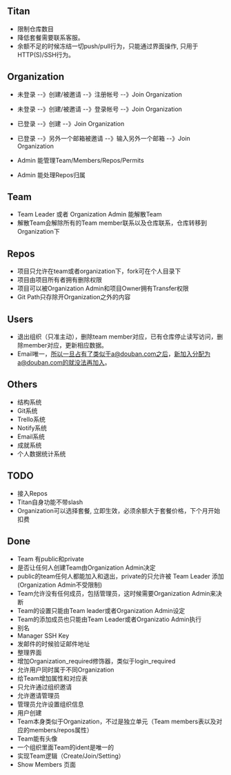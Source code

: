 ## Titan

* 限制仓库数目
* 降低套餐需要联系客服。
* 余额不足的时候冻结一切push/pull行为，只能通过界面操作, 只用于HTTP(S)/SSH行为。

## Organization

* 未登录 --》创建/被邀请 --》注册帐号 --》Join Organization
* 未登录 --》创建/被邀请 --》登录帐号 --》Join Organization
* 已登录 --》创建 --》Join Organization
* 已登录 --》另外一个邮箱被邀请 --》输入另外一个邮箱 --》Join Organization

* Admin 能管理Team/Members/Repos/Permits
* Admin 能处理Repos归属

## Team

* Team Leader 或者 Organization Admin 能解散Team
* 解散Team会解除所有的Team member联系以及仓库联系，仓库转移到Organization下

## Repos

* 项目只允许在team或者organization下，fork可在个人目录下
* 项目由项目所有者拥有删除权限
* 项目可以被Organization Admin和项目Owner拥有Transfer权限
* Git Path只存除开Organization之外的内容

## Users

* 退出组织（只准主动），删除team member对应，已有仓库停止读写访问，删除member对应，更新相应数据。
* Email唯一，所以一旦占有了类似于a@douban.com之后，新加入分配为a@douban.com的就没法再加入。

## Others

* 结构系统
* Git系统
* Trello系统
* Notify系统
* Email系统
* 成就系统
* 个人数据统计系统

## TODO

* 接入Repos
* Titan自身功能不带slash
* Organization可以选择套餐, 立即生效，必须余额大于套餐价格，下个月开始扣费

## Done

+ Team 有public和private
+ 是否让任何人创建Team由Organization Admin决定
+ public的team任何人都能加入和退出，private的只允许被 Team Leader 添加(Organization Admin不受限制)
+ Team允许没有任何成员，包括管理员，这时候需要Organization Admin来决断
+ Team的设置只能由Team leader或者Organization Admin设定
+ Team的添加成员也只能由Team Leader或者Organizatio Admin执行
+ 别名
+ Manager SSH Key
+ 发邮件的时候验证邮件地址
+ 整理界面
+ 增加Organization_required修饰器，类似于login_required
+ 允许用户同时属于不同Organization
+ 给Team增加属性和对应表
+ 只允许通过组织邀请
+ 允许邀请管理员
+ 管理员允许设置组织信息
+ 用户创建
+ Team本身类似于Organization，不过是独立单元（Team members表以及对应的members/repos属性）
+ Team能有头像
+ 一个组织里面Team的ident是唯一的
+ 实现Team逻辑（Create/Join/Setting）
+ Show Members 页面
